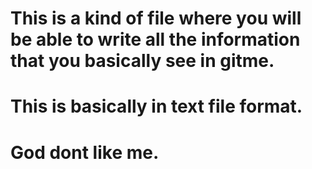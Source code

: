 # This is a kind of file where you will be able to write all the information that you basically see in gitme.
# This is basically in  text file format.
# God dont like me.